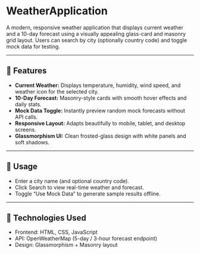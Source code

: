 # WeatherApplication

A modern, responsive weather application that displays current weather and a 10-day forecast using a visually appealing glass-card and masonry grid layout. Users can search by city (optionally country code) and toggle mock data for testing.

---

## 🧠 Features

- **Current Weather:** Displays temperature, humidity, wind speed, and weather icon for the selected city.  
- **10-Day Forecast:** Masonry-style cards with smooth hover effects and daily stats.  
- **Mock Data Toggle:** Instantly preview random mock forecasts without API calls.  
- **Responsive Layout:** Adapts beautifully to mobile, tablet, and desktop screens.  
- **Glassmorphism UI:** Clean frosted-glass design with white panels and soft shadows.

---
## 🚀 Usage

- Enter a city name (and optional country code).
- Click Search to view real-time weather and forecast.
- Toggle “Use Mock Data” to generate sample results offline.

---
## 🧩 Technologies Used

- Frontend: HTML, CSS, JavaScript
- API: OpenWeatherMap (5-day / 3-hour forecast endpoint)
- Design: Glassmorphism + Masonry layout
